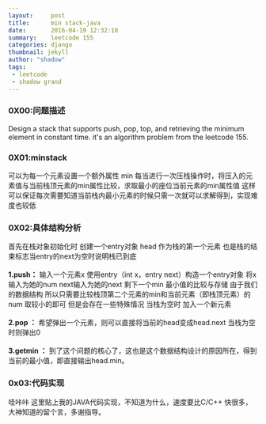 ```yaml
---
layout:     post
title:      min stack-java
date:       2016-04-19 12:32:18
summary:    leetcode 155
categories: django
thumbnail: jekyll
author: "shadow"
tags:
 - leetcode
 - shadow grand
---
```


### 0X00:问题描述  
Design a stack that supports push, pop, top, and retrieving the minimum element in constant time.
it's an algorithm problem from the leetcode 155.  

### 0X01:minstack <br>
可以为每一个元素设置一个额外属性 min
每当进行一次压栈操作时，将压入的元素值与当前栈顶元素的min属性比较，求取最小的座位当前元素的min属性值
这样可以保证每次需要知道当前栈内最小元素的时候只需一次就可以求解得到，实现难度也较低<br>

### 0X02:具体结构分析 
首先在栈对象初始化时 创建一个entry对象 head 作为栈的第一个元素 也是栈的结束标志当entry的next为空时说明栈已到底<br>		
**1.push：**
输入一个元素x 使用entry（int x，entry next）构造一个entry对象 将x输入为她的num  next输入为她的next
剩下一个min 最小值的比较与存储 由于我们的数据结构 所以只需要比较栈顶第二个元素的min和当前元素（即栈顶元素）的num 取较小的即可 但是会存在一些特殊情况 当栈为空时 加入一个新元素  <br><br>
**2.pop ：**
希望弹出一个元素，则可以直接将当前的head变成head.next 当栈为空时则弹出0<br><br>
**3.getmin ：**
到了这个问题的核心了，这也是这个数据结构设计的原因所在，得到当前的最小值，即直接输出head.min。  

### 0x03:代码实现
哇咔咔 这里贴上我的JAVA代码实现，不知道为什么，速度要比C/C++ 快很多，大神知道的留个言，多谢指导。
